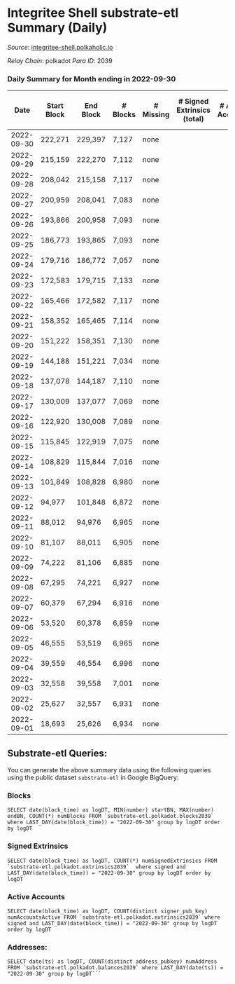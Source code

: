 # Integritee Shell substrate-etl Summary (Daily)

_Source_: [integritee-shell.polkaholic.io](https://integritee-shell.polkaholic.io)

*Relay Chain*: polkadot
*Para ID*: 2039



### Daily Summary for Month ending in 2022-09-30


| Date | Start Block | End Block | # Blocks | # Missing | # Signed Extrinsics (total) | # Active Accounts | # Addresses with Balances | # Events | # Transfers | # XCM Transfers In | # XCM Transfers Out |
| ---- | ----------- | --------- | -------- | --------- | --------------------------- | ----------------- | ------------------------- | -------- | ----------- | ------------------ | ------------------- |
| 2022-09-30 | 222,271 | 229,397 | 7,127 | none  |  |  | 1 | 14,254 |   |   |   |
| 2022-09-29 | 215,159 | 222,270 | 7,112 | none  |  |  |  | 14,224 |   |   |   |
| 2022-09-28 | 208,042 | 215,158 | 7,117 | none  |  |  |  | 14,234 |   |   |   |
| 2022-09-27 | 200,959 | 208,041 | 7,083 | none  |  |  |  | 14,166 |   |   |   |
| 2022-09-26 | 193,866 | 200,958 | 7,093 | none  |  |  |  | 14,186 |   |   |   |
| 2022-09-25 | 186,773 | 193,865 | 7,093 | none  |  |  |  | 14,186 |   |   |   |
| 2022-09-24 | 179,716 | 186,772 | 7,057 | none  |  |  |  | 14,114 |   |   |   |
| 2022-09-23 | 172,583 | 179,715 | 7,133 | none  |  |  |  | 14,266 |   |   |   |
| 2022-09-22 | 165,466 | 172,582 | 7,117 | none  |  |  |  | 14,234 |   |   |   |
| 2022-09-21 | 158,352 | 165,465 | 7,114 | none  |  |  |  | 14,228 |   |   |   |
| 2022-09-20 | 151,222 | 158,351 | 7,130 | none  |  |  |  | 14,260 |   |   |   |
| 2022-09-19 | 144,188 | 151,221 | 7,034 | none  |  |  |  | 14,068 |   |   |   |
| 2022-09-18 | 137,078 | 144,187 | 7,110 | none  |  |  |  | 14,220 |   |   |   |
| 2022-09-17 | 130,009 | 137,077 | 7,069 | none  |  |  |  | 14,138 |   |   |   |
| 2022-09-16 | 122,920 | 130,008 | 7,089 | none  |  |  |  | 14,178 |   |   |   |
| 2022-09-15 | 115,845 | 122,919 | 7,075 | none  |  |  |  | 14,150 |   |   |   |
| 2022-09-14 | 108,829 | 115,844 | 7,016 | none  |  |  |  | 14,032 |   |   |   |
| 2022-09-13 | 101,849 | 108,828 | 6,980 | none  |  |  |  | 13,960 |   |   |   |
| 2022-09-12 | 94,977 | 101,848 | 6,872 | none  |  |  |  | 13,744 |   |   |   |
| 2022-09-11 | 88,012 | 94,976 | 6,965 | none  |  |  |  | 13,930 |   |   |   |
| 2022-09-10 | 81,107 | 88,011 | 6,905 | none  |  |  |  | 13,810 |   |   |   |
| 2022-09-09 | 74,222 | 81,106 | 6,885 | none  |  |  |  | 13,770 |   |   |   |
| 2022-09-08 | 67,295 | 74,221 | 6,927 | none  |  |  |  | 13,854 |   |   |   |
| 2022-09-07 | 60,379 | 67,294 | 6,916 | none  |  |  |  | 13,832 |   |   |   |
| 2022-09-06 | 53,520 | 60,378 | 6,859 | none  |  |  |  | 13,718 |   |   |   |
| 2022-09-05 | 46,555 | 53,519 | 6,965 | none  |  |  |  | 13,930 |   |   |   |
| 2022-09-04 | 39,559 | 46,554 | 6,996 | none  |  |  |  | 13,992 |   |   |   |
| 2022-09-03 | 32,558 | 39,558 | 7,001 | none  |  |  |  | 14,002 |   |   |   |
| 2022-09-02 | 25,627 | 32,557 | 6,931 | none  |  |  |  | 13,862 |   |   |   |
| 2022-09-01 | 18,693 | 25,626 | 6,934 | none  |  |  |  | 13,868 |   |   |   |

## Substrate-etl Queries:
You can generate the above summary data using the following queries using the public dataset `substrate-etl` in Google BigQuery:


### Blocks
```
SELECT date(block_time) as logDT, MIN(number) startBN, MAX(number) endBN, COUNT(*) numBlocks FROM `substrate-etl.polkadot.blocks2039`  where LAST_DAY(date(block_time)) = "2022-09-30" group by logDT order by logDT
```


### Signed Extrinsics
```
SELECT date(block_time) as logDT, COUNT(*) numSignedExtrinsics FROM `substrate-etl.polkadot.extrinsics2039`  where signed and LAST_DAY(date(block_time)) = "2022-09-30" group by logDT order by logDT
```


### Active Accounts
```
SELECT date(block_time) as logDT, COUNT(distinct signer_pub_key) numAccountsActive FROM `substrate-etl.polkadot.extrinsics2039` where signed and LAST_DAY(date(block_time)) = "2022-09-30" group by logDT order by logDT
```


### Addresses:
```
SELECT date(ts) as logDT, COUNT(distinct address_pubkey) numAddress FROM `substrate-etl.polkadot.balances2039` where LAST_DAY(date(ts)) = "2022-09-30" group by logDT```

